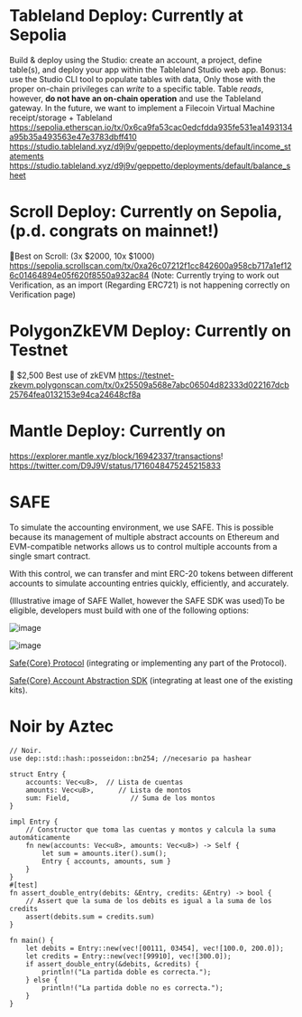 # Tableland Deploy: Currently at Sepolia
Build & deploy using the Studio: create an account, a project, define table(s), and deploy your app within the Tableland Studio web app. Bonus: use the Studio CLI tool to populate tables with data, Only those with the proper on-chain privileges can *write* to a specific table. Table *reads*, however, **do not have an on-chain operation** and use the Tableland gateway.
In the future, we want to implement a Filecoin Virtual Machine receipt/storage + Tableland
https://sepolia.etherscan.io/tx/0x6ca9fa53cac0edcfdda935fe531ea1493134a95b35a493563e47e3783dbff410
https://studio.tableland.xyz/d9j9v/geppetto/deployments/default/income_statements
https://studio.tableland.xyz/d9j9v/geppetto/deployments/default/balance_sheet

# Scroll Deploy: Currently on Sepolia, (p.d. congrats on mainnet!)
🎯Best on Scroll: (3x $2000, 10x $1000)
https://sepolia.scrollscan.com/tx/0xa26c07212f1cc842600a958cb717a1ef126c01464894e05f620f8550a932ac84
(Note: Currently trying to work out Verification, as an import (Regarding ERC721) is not happening correctly on Verification page)

# PolygonZkEVM Deploy: Currently on Testnet
🔀 $2,500 Best use of zkEVM 
https://testnet-zkevm.polygonscan.com/tx/0x25509a568e7abc06504d82333d022167dcb25764fea0132153e94ca24648cf8a

# Mantle Deploy: Currently on 
https://explorer.mantle.xyz/block/16942337/transactions!
https://twitter.com/D9J9V/status/1716048475245215833 

# SAFE

To simulate the accounting environment, we use SAFE. This is possible because its management of multiple abstract accounts on Ethereum and EVM-compatible networks allows us to control multiple accounts from a single smart contract.

With this control, we can transfer and mint ERC-20 tokens between different accounts to simulate accounting entries quickly, efficiently, and accurately.

(Illustrative image of SAFE Wallet, however the SAFE SDK was used)To be eligible, developers must build with one of the following options:

![image](https://github.com/D9J9V/eth-online-2023/assets/81653270/2dd99dce-22ac-4381-85b9-5ddb3a31c56f)


![image](https://github.com/D9J9V/eth-online-2023/assets/81653270/f7824fdb-c388-4a80-9bb6-968b86994461)


[Safe{Core} Protocol](https://github.com/safe-global/safe-core-protocol-specs) (integrating or implementing any part of the Protocol). 

[Safe{Core} Account Abstraction SDK](https://github.com/safe-global/safe-core-sdk) (integrating at least one of the existing kits).

# Noir by Aztec
```
// Noir.
use dep::std::hash::posseidon::bn254; //necesario pa hashear

struct Entry {
    accounts: Vec<u8>,  // Lista de cuentas
    amounts: Vec<u8>,      // Lista de montos
    sum: Field,               // Suma de los montos
}

impl Entry {
    // Constructor que toma las cuentas y montos y calcula la suma automáticamente
    fn new(accounts: Vec<u8>, amounts: Vec<u8>) -> Self {
        let sum = amounts.iter().sum();
        Entry { accounts, amounts, sum }
    }
}
#[test]
fn assert_double_entry(debits: &Entry, credits: &Entry) -> bool {
    // Assert que la suma de los debits es igual a la suma de los credits
    assert(debits.sum = credits.sum)
}

fn main() {
    let debits = Entry::new(vec![00111, 03454], vec![100.0, 200.0]);
    let credits = Entry::new(vec![99910], vec![300.0]);
    if assert_double_entry(&debits, &credits) {
        println!("La partida doble es correcta.");
    } else {
        println!("La partida doble no es correcta.");
    }
}
```
